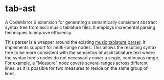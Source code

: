# tab-ast
A CodeMirror 6 extension for generating a semantically consistent abstract syntax tree from ascii music tablature files. It employs incremental parsing techniques to improve efficiency.

This parser is a wrapper around the existing [music tablature parser](https://github.com/tab-edit/parser-tablature). It implements support for multi-range nodes. This allows the resulting syntax tree to be more consistent with the semantics of ascii tablature text where the syntax tree's nodes do not necessarily cover a single, continuous range. For example, a "Measure" node covers several ranges across different lines, as it is possible for two measures to reside on the same group of lines.
